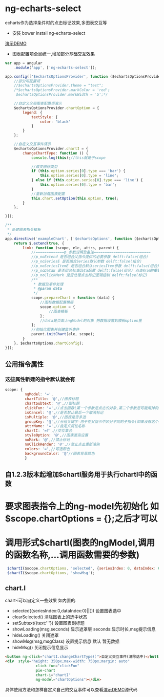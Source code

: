 # ng-echarts-select
echarts作为选择条件时的点击标记效果,多图表交互等

* 安装 bower install ng-echarts-select

[演示DEMO](https://rawgit.com/ArvinChen9539/ng-echarts-select/master/build/index.html)

* 图表配置项全局统一,增加部分基础交互效果

```js
var app = angular
    .module('app', ['ng-echarts-select']);

app.config(['$echartsOptionsProvider', function ($echartsOptionsProvider) {
    //部分可配置项
    //$echartsOptionsProvider.theme = "test";
    /*$echartsOptionsProvider.markColor = 'red';
     $echartsOptionsProvider.markWidth = '5';*/

    //自定义全局图表配置项演示
    $echartsOptionsProvider.chartOption = {
        legend: {
            textStyle: {
                color: 'black'
            }
        }
    };

    //自定义交互事件演示
    $echartsOptionsProvider.chartI = {
        changeChartType: function () {
            console.log(this);//this就是子scope

            //改变图标类型
            if (this.option.series[0].type === 'bar') {
                this.option.series[0].type = 'line';
            } else if (this.option.series[0].type === 'line') {
                this.option.series[0].type = 'bar';
            }
            //重新加载图表配置
            this.chart.setOption(this.option, true);
        }
    };

}]);
```
```js
/**
 * 新建图表指令模板
 */
app.directive('exampleChart', ['$echartsOptions', function ($echartsOptions) {
    return $.extend(true, {
        link: function (scope, ele, attrs, parent) {
            //=============p_参数说明及备注==========================
            //p_noExtend 是否组合父指令提供的必要参数 delft:false(组合)
            //p_noSeriesE 是否组合Series默认参数 delft:false(组合)
            //p_noSeriesItemE 是否组合默认seriesItem参数 delft:false(组合)
            //p_noDataE 是否组合标准data配置 delft:false(组合) 点击标记的重要参数
            //p_noClickMark 是否处理点击标记逻辑控制 delft:false(标记)
            /**
             * 数据及事件处理
             * @param data
             */
            scope.prepareChart = function (data) {
                //图标数据配置模板
                scope.option = {
                    //图表模板
                };
                //data是页面上ngModel的对象 把数据设置到模板option里
            };
            //初始化图表并创建监听事件
            parent.initChart(ele, scope);
        }
    }, $echartsOptions.chartConfig);
}]);
```  

## 公用指令属性
### 这些属性新建的指令默认就会有
```js
scope: {
         ngModel: '=',
         chartTitle: '@',//图表标题
         chartSubtext: '@',//副标题
         clickFun: '=',//点击函数(第一个参数是点击的对象,第二个参数是可能用掉的其他信息,第三个参数是当前选中的对象数组)
         isCancel: '@',//是否禁止最后一个取消标记
         isMultiple: '@',//图表是否多选
         groupKey: '@',//分组关键字-用于在父指令中区分不同的子指令(如果没有这个属性各个图表不会相互影响,如选中一个图表时清除另一个图表的选中数据等)
         attrName: '=',//自定义属性名称
         chartI: '=?',//交互集合
         styleOption: '@',//图表宽高设置
         noMark: '@',//禁止标记
         noClickRender: '@',//禁止点击重新渲染
         colors: '=',//可选颜色
         backgroundColor: '@'//图表背景颜色
         }
```



## 自1.2.3版本起增加$chartI服务用于执行chartI中的函数
# 要求图表指令上的ng-model先初始化  如$scope.chartOptions = {};之后才可以
# 调用形式$chartI(图表的ngModel,调用的函数名称,...调用函数需要的参数)
```js
 $chartI($scope.chartOptions, 'selected', {seriesIndex: 0, dataIndex: 0});
 $chartI($scope.chartOptions, 'showMsg');
```


## chart.I
chart-i可以自定义一些效果
如内置的:
* selected({seriesIndex:0,dataIndex:0}||[]) 设置图表选中
* clearSelected() 清除图表上的选中状态
* setSubtext({text:'''}) 设置图表副标题
* showLoading(msg,seconds) 显示遮罩层 seconds:显示时长,msg提示信息
* hideLoading() 关闭遮罩
* showMsg(msg,msgClass) 设置提示信息 默认 暂无数据
* hideMsg() 关闭提示信息显示

```html
<button ng-click="chartI.changeChartType()">自定义交互事件(清除选中)</button>
<div  style="height: 350px;max-width: 750px;margin: auto"
              click-fun="clickFun"
              pie-chart
              chart-i="chartI"
              ng-model="chartOptions"></div>
```

具体使用方法和怎样自定义自己的交互事件可以查看[演示DEMO](https://rawgit.com/ArvinChen9539/ng-echarts-select/master/build/index.html)源代码